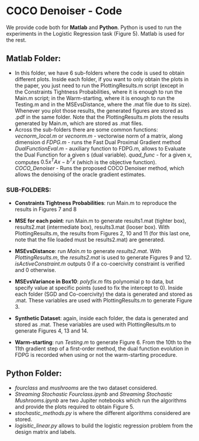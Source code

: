 # COCO Denoiser - Code

We provide code both for **Matlab** and **Python**. Python is used to run the experiments in the Logistic Regression task (Figure 5). Matlab is used for the rest.



## Matlab Folder:

- In this folder, we have 6 sub-folders where the code is used to obtain different plots. Inside each folder, if you want to only obtain the plots in the paper, you just need to run the PlottingResults.m script (except in the Constraints Tightness Probabilities, where it is enough to run the Main.m script; in the Warm-starting, where it is enough to run the Testing.m and in the MSEvsDistance, where the .mat file due to its size). Whenever you plot those results, the generated figures are stored as .pdf in the same folder. Note that the PlottingResults.m plots the results generated by Main.m, which are stored as .mat files.
- Across the sub-folders there are some common functions: 
*vecnorm_local.m* or *vecnorm.m* - vectorwise norm of a matrix, along dimension d
*FDPG.m* - runs the Fast Dual Proximal Gradient method
*DualFunctionEval.m* - auxiliary function to FDPG.m, allows to Evaluate the Dual Function for a given s (dual variable).
*quad_func* - for a given x, computes $0.5 x^T A  x - b^T x$ (which is the objective function).
*COCO_Denoiser* - Runs the proposed COCO Denoiser method, which allows the denoising of the oracle gradient estimates.

### SUB-FOLDERS:
- **Constraints Tightness Probabilities**: run Main.m to reproduce the results in Figures 7 and 8

- **MSE for each point**: run Main.m to generate results1.mat (tighter box), results2.mat (intermediate box), results3.mat (looser box). With PlottingResults.m, the results from Figures 2, 10 and 11 (for this last one, note that the file loaded must be results2.mat) are generated.

- **MSEvsDistance**: run *Main.m* to generate *results2.mat*. With *PlottingResults.m*, the *results2.mat* is used to generate Figures 9 and 12. *isActiveConstraint.m* outputs 0 if a co-coercivity constraint is verified and 0 otherwise.

- **MSEvsVariance in Box10**: *polyfix.m* fits polynomial p to data, but specify value at specific points (used to fix the intercept to 0). Inside each folder (SGD and Co-coercivity) the data is generated and stored as .mat. These variables are used with PlottingResults.m to generate Figure 3.

- **Synthetic Dataset**: again, inside each folder, the data is generated and stored as .mat. These variables are used with PlottingResults.m to generate Figures 4, 13 and 14. 

- **Warm-starting**: run *Testing.m* to generate Figure 6. From the 10th to the 11th gradient step of a first-order method, the dual function evolution in FDPG is recorded when using or not the warm-starting procedure.



## Python Folder:

- *fourclass* and *mushrooms* are the two dataset considered.
- *Streaming Stochastic Fourclass.ipynb* and *Streaming Stochastic Mushrooms.ipynb* are two Jupiter notebooks which run the algorithms and provide the plots required to obtain Figure 5.
- *stochastic_methods.py* is where the different algorithms considered are stored.
- *logisitic_linear.py* allows to build the logistic regression problem from the design matrix and labels.